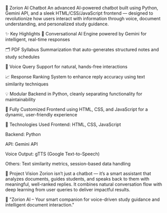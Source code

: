 🧠 Zorion AI Chatbot
An advanced AI-powered chatbot built using Python, Gemini API, and a sleek HTML/CSS/JavaScript frontend — designed to revolutionize how users interact with information through voice, document understanding, and personalized study guidance.

✨ Key Highlights
🤖 Conversational AI Engine powered by Gemini for intelligent, real-time responses

🗂️ PDF Syllabus Summarization that auto-generates structured notes and study schedules

🎤 Voice Query Support for natural, hands-free interactions

📈 Response Ranking System to enhance reply accuracy using text similarity techniques

💡 Modular Backend in Python, cleanly separating functionality for maintainability

🎨 Fully Customized Frontend using HTML, CSS, and JavaScript for a dynamic, user-friendly experience

📌 Technologies Used
Frontend: HTML, CSS, JavaScript

Backend: Python

API: Gemini API

Voice Output: gTTS (Google Text-to-Speech)

Others: Text similarity metrics, session-based data handling

💬 Project Vision
Zorion isn’t just a chatbot — it’s a smart assistant that analyzes documents, guides students, and speaks back to them with meaningful, well-ranked replies. It combines natural conversation flow with deep learning from user queries to deliver impactful results.

🚀 "Zorion AI – Your smart companion for voice-driven study guidance and intelligent document interaction."
